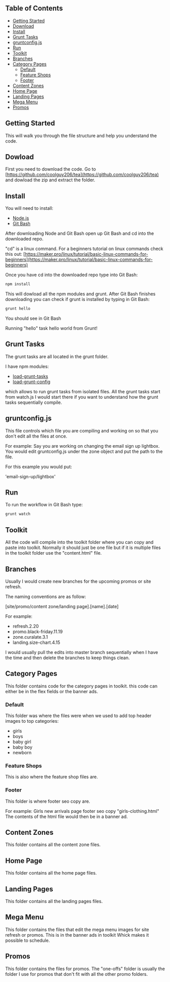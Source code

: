 

<!-- PROJECT SHIELDS -->
<!--
*** I'm using markdown "reference style" links for readability.
*** Reference links are enclosed in brackets [ ] instead of parentheses ( ).
*** See the bottom of this document for the declaration of the reference variables
*** for contributors-url, forks-url, etc. This is an optional, concise syntax you may use.
*** https://www.markdownguide.org/basic-syntax/#reference-style-links
-->


<!-- TABLE OF CONTENTS -->
## Table of Contents

* [Getting Started](#getting-started)
* [Download](#download)
* [Install](#install)
* [Grunt Tasks](#grunt-tasks)
* [gruntconfig.js](#gruntconfig.js)
* [Run](#run)
* [Toolkit](#toolkit)
* [Branches](#branches)
* [Category Pages](#catgory-pages)
  * [Default](#default)
  * [Feature Shops](#feature-shops)
  * [Footer](#footer)
* [Content Zones](#content-zones)
* [Home Page](#home-page)
* [Landing Pages](#landing-pages)
* [Mega Menu](#mega-menu)
* [Promos](#promos)



## Getting Started

This will walk you through the file structure and help you understand the code.

## Dowload

First you need to download the code. Go to [https://github.com/coolguy206/tea](https://github.com/coolguy206/tea)
and dowload the zip and extract the folder.

## Install

You will need to install:
* [Node.js](https://nodejs.org/en/)
* [Git Bash](https://gitforwindows.org/)

After downloading Node and Git Bash open up Git Bash and cd into the downloaded repo.

"cd" is a linux command. For a beginners tutorial on linux commands check this out: [https://maker.pro/linux/tutorial/basic-linux-commands-for-beginners](https://maker.pro/linux/tutorial/basic-linux-commands-for-beginners)

Once you have cd into the downloaded repo type into Git Bash: 

```sh
npm install
```

This will dowload all the npm modules and grunt. After Git Bash finishes downloading you can check if grunt is installed by typing in Git Bash:

```sh
grunt hello
```

You should see in Git Bash

Running "hello" task
hello world from Grunt!


## Grunt Tasks

The grunt tasks are all located in the grunt folder.

I have npm modules:
* [load-grunt-tasks](https://www.npmjs.com/package/load-grunt-tasks)
* [load-grunt-config](https://www.npmjs.com/package/load-grunt-config)

which allows to run grunt tasks from isolated files. All the grunt tasks start from watch.js
I would start there if you want to understand how the grunt tasks sequentially compile.


## gruntconfig.js

This file controls which file you are compiling and working on so that you don't edit all the files at once.

For example:
Say you are working on changing the email sign up lightbox. You would edit gruntconfig.js under the
zone object and put the path to the file.

For this example you would put:

'email-sign-up/lightbox'


## Run

To run the workflow in Git Bash type:
```sh
grunt watch
```

## Toolkit

All the code will compile into the toolkit folder where you can copy and paste into toolkit. Normally it should just be one file but if it is multiple files in the toolkit folder use the "content.html" file.


## Branches

Usually I would create new branches for the upcoming promos or site refresh.

The naming conventions are as follow:

[site/promo/content zone/landing page].[name].[date]

For example:

* refresh.2.20
* promo.black-friday.11.19
* zone.curalate.3.1
* landing.size-chart.4.15

I would usually pull the edits into master branch sequentially when I have the time and then delete the branches to keep things clean.


## Category Pages

This folder contains code for the category pages in toolkit. this code can either be in the flex fields or the banner ads.

### Default

This folder was where the files were when we used to add top header images to top categories:
* girls
* boys
* baby girl
* baby boy
* newborn

### Feature Shops

This is also where the feature shop files are.

### Footer

This folder is where footer seo copy are.

For example: 
Girls new arrivals page footer seo copy 
"girls-clothing.html"
The contents of the html file would then be in a banner ad.

## Content Zones

This folder contains all the content zone files.

## Home Page

This folder contains all the home page files.


## Landing Pages

This folder contains all the landing pages files.


## Mega Menu

This folder contains the files that edit the mega menu images for site refresh or promos. This is in the banner ads in toolkit Whick makes it possible to schedule.

## Promos

This folder contains the files for promos. The "one-offs" folder is usually the folder I use
for promos that don't fit with all the other promo folders.

